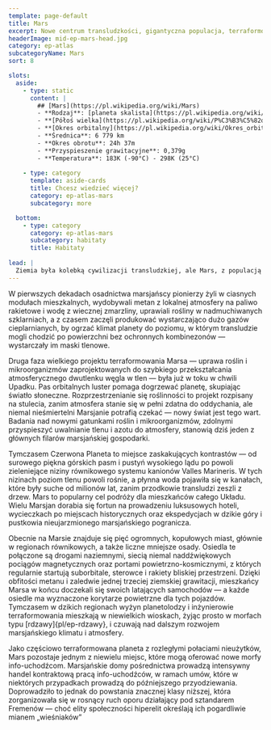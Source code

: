 ```yaml
---
template: page-default
title: Mars
excerpt: Nowe centrum transludzkości, gigantyczna populacja, terraformowanie, kolonie, kontrasty i Barsoomianie.
headerImage: mid-ep-mars-head.jpg
category: ep-atlas
subcategoryName: Mars
sort: 8

slots:
  aside:
    - type: static
      content: |
        ## [Mars](https://pl.wikipedia.org/wiki/Mars)
        - **Rodzaj**: [planeta skalista](https://pl.wikipedia.org/wiki/Planeta_skalista)
        - **[Półoś wielka](https://pl.wikipedia.org/wiki/P%C3%B3%C5%82o%C5%9B_wielka)**: 1,524 [au](https://pl.wikipedia.org/wiki/Jednostka_astronomiczna)
        - **[Okres orbitalny](https://pl.wikipedia.org/wiki/Okres_orbitalny)**: 686,98 dni
        - **Średnica**: 6 779 km
        - **Okres obrotu**: 24h 37m
        - **Przyspieszenie grawitacyjne**: 0,379g
        - **Temperatura**: 183K (-90°C) - 298K (25°C)
        
    - type: category
      template: aside-cards
      title: Chcesz wiedzieć więcej?
      category: ep-atlas-mars
      subcategory: more

  bottom:
    - type: category
      category: ep-atlas-mars
      subcategory: habitaty
      title: Habitaty
      
lead: |
  Ziemia była kolebką cywilizacji transludzkiej, ale Mars, z populacją 200 milionów, jest dziś jej sercem. Gdy ludzkość rozpoczęła swoją diasporę w przestrzeń kosmiczną, Luna była pierwszym przystankiem. Mimo że Luna ma dziś pokaźną populację, to właśnie Mars był pierwszym światem, na którym ludzie mogli przetrwać w pełni opierając się na lokalnych zasobach. 
---
```

W pierwszych dekadach osadnictwa marsjańscy pionierzy żyli w ciasnych modułach mieszkalnych, wydobywali metan z lokalnej atmosfery na paliwo rakietowe i wodę z wiecznej zmarzliny, uprawiali rośliny w nadmuchiwanych szklarniach, a z czasem zaczęli produkować wystarczająco dużo gazów cieplarnianych, by ogrzać klimat planety do poziomu, w którym transludzie mogli chodzić po powierzchni bez ochronnych kombinezonów — wystarczały im maski tlenowe.

Druga faza wielkiego projektu terraformowania Marsa — uprawa roślin i mikroorganizmów zaprojektowanych do szybkiego przekształcania atmosferycznego dwutlenku węgla w tlen — była już w toku w chwili Upadku. Pas orbitalnych luster pomaga dogrzewać planetę, skupiając światło słoneczne. Rozprzestrzenianie się roślinności to projekt rozpisany na stulecia, zanim atmosfera stanie się w pełni zdatna do oddychania, ale niemal nieśmiertelni Marsjanie potrafią czekać — nowy świat jest tego wart. Badania nad nowymi gatunkami roślin i mikroorganizmów, zdolnymi przyspieszyć uwalnianie tlenu i azotu do atmosfery, stanowią dziś jeden z głównych filarów marsjańskiej gospodarki.

Tymczasem Czerwona Planeta to miejsce zaskakujących kontrastów — od surowego piękna górskich pasm i pustyń wysokiego lądu po powoli zieleniejące niziny równikowego systemu kanionów Valles Marineris. W tych nizinach poziom tlenu powoli rośnie, a płynna woda pojawiła się w kanałach, które były suche od milionów lat, zanim przodkowie transludzi zeszli z drzew. Mars to popularny cel podróży dla mieszkańców całego Układu. Wielu Marsjan dorabia się fortun na prowadzeniu luksusowych hoteli, wycieczkach po miejscach historycznych oraz ekspedycjach w dzikie góry i pustkowia nieujarzmionego marsjańskiego pogranicza.

Obecnie na Marsie znajduje się pięć ogromnych, kopułowych miast, głównie w regionach równikowych, a także liczne mniejsze osady. Osiedla te połączone są drogami naziemnymi, siecią niemal naddźwiękowych pociągów magnetycznych oraz portami powietrzno-kosmicznymi, z których regularnie startują suborbitale, sterowce i rakiety bliskiej przestrzeni. Dzięki obfitości metanu i zaledwie jednej trzeciej ziemskiej grawitacji, mieszkańcy Marsa w końcu doczekali się swoich latających samochodów — a każde osiedle ma wyznaczone korytarze powietrzne dla tych pojazdów. Tymczasem w dzikich regionach wyżyn planetolodzy i inżynierowie terraformowania mieszkają w niewielkich wioskach, żyjąc prosto w morfach typu [rdzawy]{pl/ep-rdzawy}, i czuwają nad dalszym rozwojem marsjańskiego klimatu i atmosfery.

Jako częściowo terraformowana planeta z rozległymi połaciami nieużytków, Mars pozostaje jednym z niewielu miejsc, które mogą oferować nowe morfy info-uchodźcom. Marsjańskie domy pośrednictwa prowadzą intensywny handel kontraktową pracą info-uchodźców, w ramach umów, które w niektórych przypadkach prowadzą do późniejszego przyodziewania. Doprowadziło to jednak do powstania znacznej klasy niższej, która zorganizowała się w rosnący ruch oporu działający pod sztandarem Fremenów — choć elity społeczności hiperelit określają ich pogardliwie mianem „wieśniaków”

